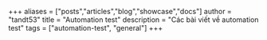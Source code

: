+++
aliases = ["posts","articles","blog","showcase","docs"]
author = "tandt53"
title = "Automation test"
description = "Các bài viết về automation test"
tags = ["automation-test", "general"]
+++
